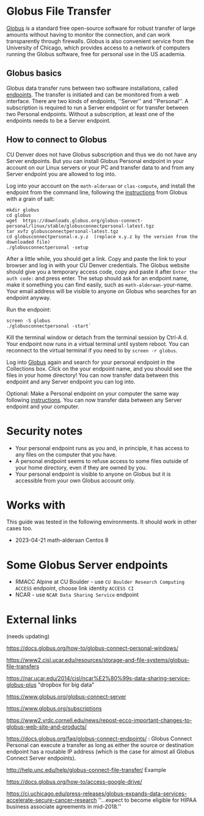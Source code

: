 # Globus File Transfer

[Globus](https://www.globus.org) is a standard free open-source software for robust transfer of large amounts without having to monitor the connection, and can work transparently through firewalls. Globus is also convenient service from the University of Chicago, which provides access to a network of computers running the Globus software, free for personal use in the US academia.

## Globus basics

Globus data transfer runs between two software installations, called [endpoints](https://docs.globus.org/faq/globus-connect-endpoints). The transfer is initiated and can be monitored from a web interface. There are two kinds of endpoints, ''Server'' and ''Personal''. A subscription is required to run a Server endpoint or for transfer between two Personal endpoints. Without a subscription, at least one of the endpoints needs to be a Server endpoint. 

## How to connect to Globus

CU Denver does not have Globus subscription and thus we do not have any Server endpoints. But you can install Globus Personal endpoint in your account on our Linux servers or your PC and transfer data to and from any Server endpoint you are allowed to log into.

Log into your account on the `math-alderaan` or `clas-compute`, and install the 
endpoint from the command line, following the 
[instructions](https://docs.globus.org/how-to/globus-connect-personal-linux) from Globus with a grain of salt:

    mkdir globus
    cd globus
    wget  https://downloads.globus.org/globus-connect-personal/linux/stable/globusconnectpersonal-latest.tgz
    tar xvfz globusconnectpersonal-latest.tgz
    cd globusconnectpersonal-x.y.z  (replace x.y.z by the version from the downloaded file)
    ./globusconnectpersonal -setup

After a little while, you should get a link. Copy and paste the link to your browser and log in with your CU Denver credentials. The Globus website should give you a temporary access code, copy and paste it after `Enter the auth code:` and press enter. The setup should ask for an endpoint name, make it something you can find easily, such as `math-alderaan-`your-name. Your email address will be visible to anyone on Globus who searches for an endpoint anyway. 
    
Run the endpoint:

    screen -S globus
    ./globusconnectpersonal -start`

Kill the terminal window or detach from the terminal session by Ctrl-A d. Your endpoint now runs in a virtual terminal until system reboot. You can reconnect to the virtual terminal if you need to by `screen -r globus`.

Log into [Globus](https://globus.org) again and search for your personal endpoint in the Collections box. Click on the your endpoint name, and you should see the files in your home directory! You can now transfer data between this endpoint and any Server endpoint you can log into.

Optional: Make a Personal endpoint on your computer the same way following [instructions](https://www.globus.org/globus-connect-personal). You can now transfer data between any Server endpoint and your computer.

# Security notes

* Your personal endpoint runs as you and, in principle, it has access to any files on the computer that you have. 
* A personal endpoint seems to refuse access to some files outside of your home directory, even if they are owned by you.
* Your personal endpoint is visible to anyone on Globus but it is accessible from your own Globus account only.

# Works with
This guide was tested in the following environments. It should work in other cases too.

* 2023-04-21 math-alderaan Centos 8

# Some Globus Server endpoints

* RMACC Alpine at CU Boulder - use `CU Boulder Research Computing ACCESS` endpoint, choose link identity `ACCESS CI`
* NCAR - use `NCAR Data Sharing Service` endpoint

# External links
(needs updating)

https://docs.globus.org/how-to/globus-connect-personal-windows/

https://www2.cisl.ucar.edu/resources/storage-and-file-systems/globus-file-transfers

https://nar.ucar.edu/2014/cisl/ncar%E2%80%99s-data-sharing-service-globus-plus  "dropbox for big data"

https://www.globus.org/globus-connect-server

https://www.globus.org/subscriptions

https://www2.vrdc.cornell.edu/news/repost-ecco-important-changes-to-globus-web-site-and-products/

https://docs.globus.org/faq/globus-connect-endpoints/ : Globus Connect Personal can execute a transfer as long as either the source or destination endpoint has a routable IP address (which is the case for almost all Globus Connect Server endpoints).

http://help.unc.edu/help/globus-connect-file-transfer/ Example

https://docs.globus.org/how-to/access-google-drive/

https://ci.uchicago.edu/press-releases/globus-expands-data-services-accelerate-secure-cancer-research ''...expect to become eligible for HIPAA business associate agreements in mid-2018.''

